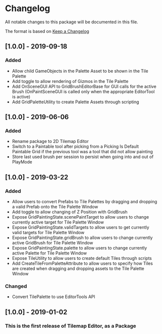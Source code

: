 # Changelog
All notable changes to this package will be documented in this file.

The format is based on [Keep a Changelog](http://keepachangelog.com/en/1.0.0/)

## [1.0.0] - 2019-09-18
### Added
- Allow child GameObjects in the Palette Asset to be shown in the Tile Palette
- Add toggle to allow rendering of Gizmos in the Tile Palette
- Add OnSceneGUI API to GridBrushEditorBase for GUI calls for the active Brush (OnPaintSceneGUI is called only when the appropriate EditorTool is active)
- Add GridPaletteUtility to create Palette Assets through scripting

## [1.0.0] - 2019-06-06
### Added
- Rename package to 2D Tilemap Editor
- Switch to a Paintable tool after picking from a Picking Is Default Paintable Grid if the previous tool was a tool that did not allow painting
- Store last used brush per session to persist when going into and out of PlayMode

## [1.0.0] - 2019-03-22
### Added
- Allow users to convert Prefabs to Tile Palettes by dragging and dropping a valid Prefab onto the Tile Palette Window
- Add toggle to allow changing of Z Position with GridBrush
- Expose GridPaintingState.scenePaintTarget to allow users to change currently active target for Tile Palette Window
- Expose GridPaintingState.validTargets to allow users to get currently valid targets for Tile Palette Window
- Expose GridPaintingState.gridBrush to allow users to change currently active GridBrush for Tile Palette Window
- Expose GridPaintingState.palette to allow users to change currently active Palette for Tile Palette Window
- Expose TileUtility to allow users to create default Tiles through scripts
- Add CreateTileFromPaletteAttribute to allow users to specify how Tiles are created when dragging and dropping assets to the Tile Palette Window

### Changed
- Convert TilePalette to use EditorTools API

## [1.0.0] - 2019-01-02
### This is the first release of Tilemap Editor, as a Package
